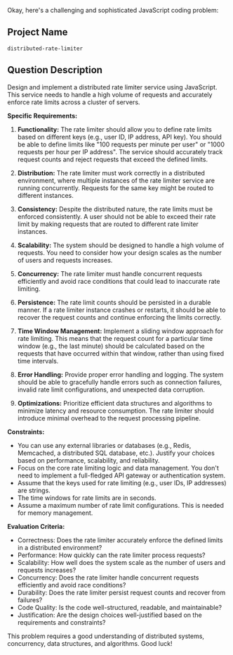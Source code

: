 Okay, here's a challenging and sophisticated JavaScript coding problem:

## Project Name

```
distributed-rate-limiter
```

## Question Description

Design and implement a distributed rate limiter service using JavaScript. This service needs to handle a high volume of requests and accurately enforce rate limits across a cluster of servers.

**Specific Requirements:**

1.  **Functionality:** The rate limiter should allow you to define rate limits based on different keys (e.g., user ID, IP address, API key). You should be able to define limits like "100 requests per minute per user" or "1000 requests per hour per IP address".  The service should accurately track request counts and reject requests that exceed the defined limits.

2.  **Distribution:** The rate limiter must work correctly in a distributed environment, where multiple instances of the rate limiter service are running concurrently.  Requests for the same key might be routed to different instances.

3.  **Consistency:**  Despite the distributed nature, the rate limits must be enforced consistently. A user should not be able to exceed their rate limit by making requests that are routed to different rate limiter instances.

4.  **Scalability:** The system should be designed to handle a high volume of requests. You need to consider how your design scales as the number of users and requests increases.

5.  **Concurrency:** The rate limiter must handle concurrent requests efficiently and avoid race conditions that could lead to inaccurate rate limiting.

6.  **Persistence:** The rate limit counts should be persisted in a durable manner. If a rate limiter instance crashes or restarts, it should be able to recover the request counts and continue enforcing the limits correctly.

7.  **Time Window Management:** Implement a sliding window approach for rate limiting.  This means that the request count for a particular time window (e.g., the last minute) should be calculated based on the requests that have occurred within that window, rather than using fixed time intervals.

8.  **Error Handling:**  Provide proper error handling and logging. The system should be able to gracefully handle errors such as connection failures, invalid rate limit configurations, and unexpected data corruption.

9.  **Optimizations:** Prioritize efficient data structures and algorithms to minimize latency and resource consumption. The rate limiter should introduce minimal overhead to the request processing pipeline.

**Constraints:**

*   You can use any external libraries or databases (e.g., Redis, Memcached, a distributed SQL database, etc.). Justify your choices based on performance, scalability, and reliability.
*   Focus on the core rate limiting logic and data management. You don't need to implement a full-fledged API gateway or authentication system.
*   Assume that the keys used for rate limiting (e.g., user IDs, IP addresses) are strings.
*   The time windows for rate limits are in seconds.
*   Assume a maximum number of rate limit configurations.  This is needed for memory management.

**Evaluation Criteria:**

*   Correctness: Does the rate limiter accurately enforce the defined limits in a distributed environment?
*   Performance: How quickly can the rate limiter process requests?
*   Scalability: How well does the system scale as the number of users and requests increases?
*   Concurrency: Does the rate limiter handle concurrent requests efficiently and avoid race conditions?
*   Durability: Does the rate limiter persist request counts and recover from failures?
*   Code Quality: Is the code well-structured, readable, and maintainable?
*   Justification: Are the design choices well-justified based on the requirements and constraints?

This problem requires a good understanding of distributed systems, concurrency, data structures, and algorithms. Good luck!

